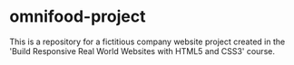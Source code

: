 # omnifood-project
This is a repository for a fictitious company website project created in the 'Build Responsive Real World Websites with HTML5 and CSS3' course.
